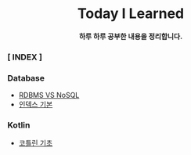 <div align="center">

# Today I Learned
**하루 하루 공부한 내용을 정리합니다.**

</div>

### [ INDEX ]
### Database

- [RDBMS VS NoSQL](Database/RDBMS%20VS%20NoSQL.md)
- [인덱스 기본](Database/인덱스%20기본.md)

### Kotlin

- [코틀린 기초](Kotlin/코틀린%20기초.md)